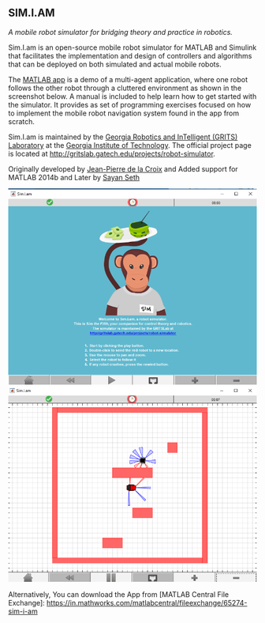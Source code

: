 ## SIM.I.AM

*A mobile robot simulator for bridging theory and practice in robotics.*

Sim.I.am is an open-source mobile robot simulator for MATLAB and Simulink that facilitates the implementation and design of controllers and algorithms that can be deployed on both simulated and actual mobile robots.

The [MATLAB app](https://www.mathworks.com/matlabcentral/fileexchange/65274-sim-i-am) is a demo of a multi-agent application, where one robot follows the other robot through a cluttered environment as shown in the screenshot below. A manual is included to help learn how to get started with the simulator. It provides as set of programming exercises focused on how to implement the mobile robot navigation system found in the app from scratch.

Sim.I.am is maintained by the [Georgia Robotics and InTelligent (GRITS) Laboratory](http://www.gritslab.gatech.edu/) at the [Georgia Institute of Technology](http://www.gatech.edu/). The official project page is located at <http://gritslab.gatech.edu/projects/robot-simulator>.

Originally developed by <a href="http://jpdelacroix.com/simiam/">Jean-Pierre de la Croix</a> and Added support for MATLAB 2014b and Later by <a href="github.com/SayanSeth">Sayan Seth</a>



![ScreenShot](https://raw.githubusercontent.com/SayanSeth/Sim.I.am/master/pic.png)
![ScreenShot](https://raw.githubusercontent.com/SayanSeth/Sim.I.am/master/Screenshot.png)

Alternatively, You can download the App from [MATLAB Central File Exchange]: https://in.mathworks.com/matlabcentral/fileexchange/65274-sim-i-am
